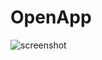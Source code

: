 # OpenApp


![screenshot](https://raw.githubusercontent.com/sachatrauwaen/OpenApp/develop/screenshot-openapp.JPG)
